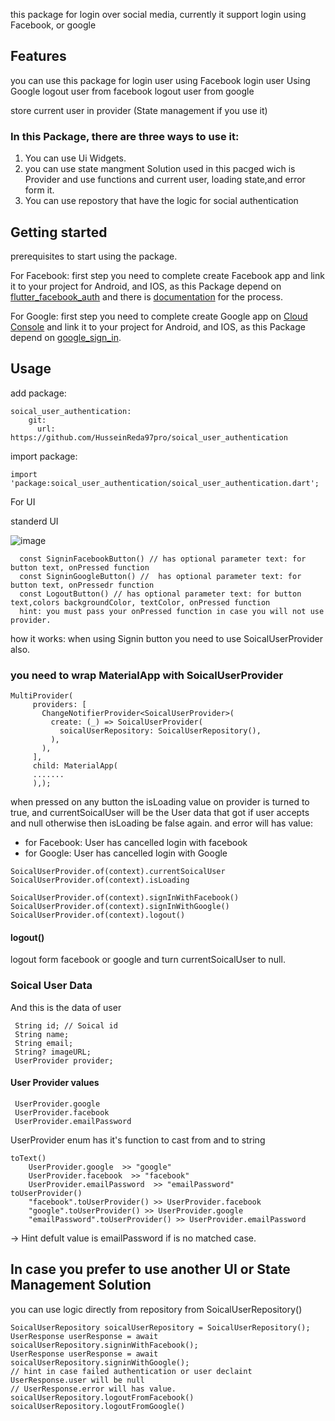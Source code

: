 <!-- 
This README describes the package. If you publish this package to pub.dev,
this README's contents appear on the landing page for your package.

For information about how to write a good package README, see the guide for
[writing package pages](https://dart.dev/guides/libraries/writing-package-pages). 

For general information about developing packages, see the Dart guide for
[creating packages](https://dart.dev/guides/libraries/create-library-packages)
and the Flutter guide for
[developing packages and plugins](https://flutter.dev/developing-packages). 
-->

this package for login over social media, currently it support login using Facebook, or google

## Features

you can use this package for
login user using Facebook
login user Using Google
logout user from facebook
logout user from google

store current user in provider (State management if you use it)

### In this Package, there are three ways to use it:


1. You can use Ui Widgets.
2. you can use state mangment Solution used in this pacged wich is Provider and use functions and current user, loading state,and error form it.
3. You can use repostory that have the logic for social authentication

## Getting started

prerequisites to start using the package.


For Facebook:
first step you need to complete create Facebook app and link it to your project for Android, and IOS,
as this Package depend on [flutter_facebook_auth](https://pub.dev/packages/flutter_facebook_auth)
and there is [documentation](https://facebook.meedu.app/docs/5.x.x/intro) for the process.

For Google: 
first step you need to complete create Google app on [Cloud Console](https://console.cloud.google.com/apis/dashboard) and link it to your project for Android, and IOS, as this Package depend on [google_sign_in](https://pub.dev/packages/google_sign_in).


## Usage

add package:

````
soical_user_authentication:
    git:  
      url: https://github.com/HusseinReda97pro/soical_user_authentication
````

import package:

````
import 'package:soical_user_authentication/soical_user_authentication.dart';
````


For UI 

standerd UI 

![image](https://user-images.githubusercontent.com/47584580/200312074-fedc6417-61a4-41a6-a764-eeb8e8e8da77.png)

````
  const SigninFacebookButton() // has optional parameter text: for button text, onPressed function 
  const SigninGoogleButton() //  has optional parameter text: for button text, onPressedr function
  const LogoutButton() // has optional parameter text: for button text,colors backgroundColor, textColor, onPressed function 
  hint: you must pass your onPressed function in case you will not use provider.
 ````
 
how it works:
   when using Signin button you need to use SoicalUserProvider also.
   
 
### you need to wrap MaterialApp with SoicalUserProvider 
 
 ```
 MultiProvider(
      providers: [
        ChangeNotifierProvider<SoicalUserProvider>(
          create: (_) => SoicalUserProvider(
            soicalUserRepository: SoicalUserRepository(),
          ),
        ),
      ],
      child: MaterialApp(
      .......
      ),);
 ```
 
when pressed on any button  the isLoading value on provider is turned to true, 
and currentSoicalUser will be the User data that got if user accepts and null otherwise then isLoading be false again.
and error will has value:
- for Facebook: User has cancelled login with facebook
- for Google: User has cancelled login with Google


````
SoicalUserProvider.of(context).currentSoicalUser 
SoicalUserProvider.of(context).isLoading

SoicalUserProvider.of(context).signInWithFacebook()
SoicalUserProvider.of(context).signInWithGoogle()
SoicalUserProvider.of(context).logout()

````
#### logout()
logout form facebook or google and turn currentSoicalUser to null.

### Soical User Data
And this is the data of user 
 ````
  String id; // Soical id 
  String name;
  String email;
  String? imageURL;
  UserProvider provider;
 ````
 
#### User Provider values
 
 ````
  UserProvider.google 
  UserProvider.facebook 
  UserProvider.emailPassword
 ````
 
  UserProvider enum has it's function to cast from and to string
  ```
  toText()
      UserProvider.google  >> "google"
      UserProvider.facebook  >> "facebook"
      UserProvider.emailPassword  >> "emailPassword"
  toUserProvider()
      "facebook".toUserProvider() >> UserProvider.facebook
      "google".toUserProvider() >> UserProvider.google
      "emailPassword".toUserProvider() >> UserProvider.emailPassword
  ```

 -> Hint defult value is emailPassword if is no matched case.
 
## In case you prefer to use another UI or State Management Solution

you can use logic directly  from repository from SoicalUserRepository()

````
SoicalUserRepository soicalUserRepository = SoicalUserRepository();
UserResponse userResponse = await soicalUserRepository.signinWithFacebook();
UserResponse userResponse = await soicalUserRepository.signinWithGoogle();
// hint in case failed authentication or user declaint UserResponse.user will be null 
// UserResponse.error will has value.
soicalUserRepository.logoutFromFacebook()
soicalUserRepository.logoutFromGoogle()
````

